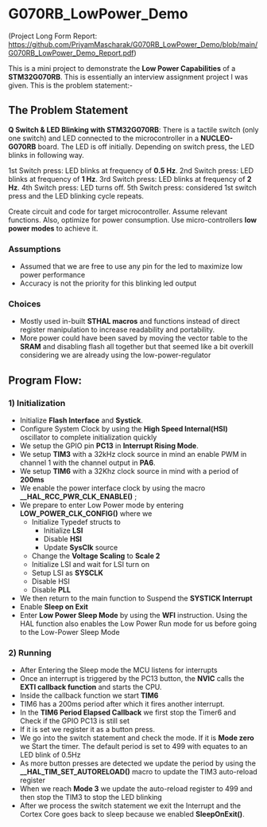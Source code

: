 # G070RB_LowPower_Demo

(Project Long Form Report: https://github.com/PriyamMascharak/G070RB_LowPower_Demo/blob/main/G070RB_LowPower_Demo_Report.pdf)

This is a mini project to demonstrate the **Low Power Capabilities** of a **STM32G070RB**. This is essentially an interview assignment project I was given. This is the problem statement:-

## The Problem Statement

**Q Switch & LED Blinking with STM32G070RB**:
There is a tactile switch (only one switch) and LED connected to the microcontroller in a
**NUCLEO-G070RB** board. The LED is off initially. Depending on switch press, the LED blinks in following way.

1st Switch press: LED blinks at frequency of **0.5 Hz**.
2nd Switch press: LED blinks at frequency of **1 Hz**.
3rd Switch press: LED blinks at frequency of **2 Hz**.
4th Switch press: LED turns off.
5th Switch press: considered 1st switch press and the LED blinking cycle repeats.

Create circuit and code for target microcontroller. Assume relevant functions. Also,
optimize for power consumption. Use micro-controllers **low power modes** to achieve it.


### Assumptions
- Assumed that we are free to use any pin for the led to maximize low power performance
- Accuracy is not the priority for this blinking led output

### Choices
- Mostly used in-built **STHAL macros** and functions instead of direct register manipulation to increase readability and portability.
- More power could have been saved by moving the vector table to the **SRAM** and disabling flash all together but that seemed like a bit overkill considering we are already using the low-power-regulator

## Program Flow:

### 1) Initialization

- Initialize **Flash Interface** and **Systick**.
- Configure System Clock by using the **High Speed Internal(HSI)** oscillator to complete initialization quickly
- We setup the GPIO pin **PC13** in **Interrupt Rising Mode**.
- We setup **TIM3** with a 32kHz clock source in mind an enable PWM in channel 1 with the channel output in **PA6**.
- We setup **TIM6** with a 32Khz clock source in mind with a period of **200ms**
- We enable the power interface clock by using the macro **__HAL_RCC_PWR_CLK_ENABLE()** ;
- We prepare to enter Low Power mode by entering **LOW_POWER_CLK_CONFIG()** where we
  - Initialize Typedef structs to
  	- Initialize **LSI** 
  	- Disable **HSI**
  	- Update **SysClk** source
  - Change the **Voltage Scaling** to **Scale 2** 
  - Initialize LSI and wait for LSI turn on
  - Setup LSI as **SYSCLK**
  - Disable HSI
  - Disable **PLL**
- We then return to the main function to Suspend the **SYSTICK Interrupt**
- Enable **Sleep on Exit**
- Enter **Low Power Sleep Mode** by using the **WFI** instruction. Using the HAL function also enables the Low Power Run mode for us before going to the Low-Power Sleep Mode

### 2) Running

- After Entering the Sleep mode the MCU listens for interrupts 
- Once an interrupt is triggered by the PC13 button, the **NVIC** calls the **EXTI callback function** and starts the CPU.
- Inside the callback function we start **TIM6**
- TIM6 has a 200ms period after which it fires another interrupt.
- In the **TIM6 Period Elapsed Callback** we first stop the Timer6 and Check if the GPIO PC13 is still set
- If it is set we register it as a button press.
- We go into the switch statement and check the mode. If it is **Mode zero** we Start the timer. The default period is set to 499 with equates to an LED blink of 0.5Hz
- As more button presses are detected we update the period by using the **__HAL_TIM_SET_AUTORELOAD()** macro to update the TIM3 auto-reload register
- When we reach **Mode 3** we update the auto-reload register to 499 and then stop the TIM3 to stop the LED blinking 
- After we process the switch statement we exit the Interrupt and the Cortex Core goes back to sleep because we enabled **SleepOnExit()**.
